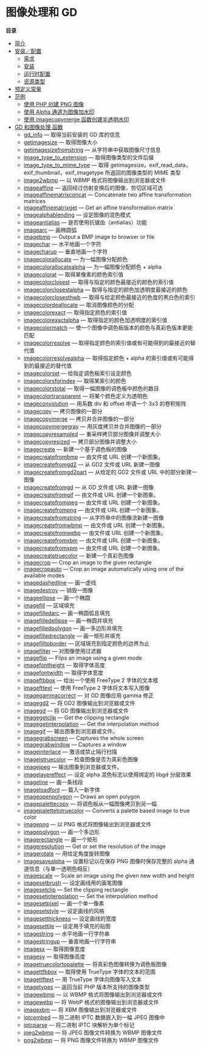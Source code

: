 图像处理和 GD
=============

**目录**

-   [简介](/intro/image.html)
-   [安装／配置](/image/setup.html)
    -   [需求](/image/setup.html#需求)
    -   [安装](/image/setup.html#安装)
    -   [运行时配置](/image/setup.html#运行时配置)
    -   [资源类型](/image/setup.html#资源类型)
-   [预定义常量](/image/constants.html)
-   [范例](/image/examples.html)
    -   [使用 PHP 创建 PNG
        图像](/image/examples.html#使用%20PHP%20创建%20PNG%20图像)
    -   [使用 Alpha
        通道为图像加水印](/image/examples.html#使用%20Alpha%20通道为图像加水印)
    -   [使用 imagecopymerge
        函数创建半透明水印](/image/examples.html#使用%20imagecopymerge%20函数创建半透明水印)
-   [GD 和图像处理 函数](/ref/image.html)
    -   [gd\_info](/ref/image.html#gd_info) — 取得当前安装的 GD 库的信息
    -   [getimagesize](/ref/image.html#getimagesize) — 取得图像大小
    -   [getimagesizefromstring](/ref/image.html#getimagesizefromstring)
        — 从字符串中获取图像尺寸信息
    -   [image\_type\_to\_extension](/ref/image.html#image_type_to_extension)
        — 取得图像类型的文件后缀
    -   [image\_type\_to\_mime\_type](/ref/image.html#image_type_to_mime_type)
        — 取得
        getimagesize，exif\_read\_data，exif\_thumbnail，exif\_imagetype
        所返回的图像类型的 MIME 类型
    -   [image2wbmp](/ref/image.html#image2wbmp) — 以 WBMP
        格式将图像输出到浏览器或文件
    -   [imageaffine](/ref/image.html#imageaffine) —
        返回经过仿射变换后的图像，剪切区域可选
    -   [imageaffinematrixconcat](/ref/image.html#imageaffinematrixconcat)
        — Concatenate two affine transformation matrices
    -   [imageaffinematrixget](/ref/image.html#imageaffinematrixget) —
        Get an affine transformation matrix
    -   [imagealphablending](/ref/image.html#imagealphablending) —
        设定图像的混色模式
    -   [imageantialias](/ref/image.html#imageantialias) —
        是否使用抗锯齿（antialias）功能
    -   [imagearc](/ref/image.html#imagearc) — 画椭圆弧
    -   [imagebmp](/ref/image.html#imagebmp) — Output a BMP image to
        browser or file
    -   [imagechar](/ref/image.html#imagechar) — 水平地画一个字符
    -   [imagecharup](/ref/image.html#imagecharup) — 垂直地画一个字符
    -   [imagecolorallocate](/ref/image.html#imagecolorallocate) —
        为一幅图像分配颜色
    -   [imagecolorallocatealpha](/ref/image.html#imagecolorallocatealpha)
        — 为一幅图像分配颜色 + alpha
    -   [imagecolorat](/ref/image.html#imagecolorat) —
        取得某像素的颜色索引值
    -   [imagecolorclosest](/ref/image.html#imagecolorclosest) —
        取得与指定的颜色最接近的颜色的索引值
    -   [imagecolorclosestalpha](/ref/image.html#imagecolorclosestalpha)
        — 取得与指定的颜色加透明度最接近的颜色
    -   [imagecolorclosesthwb](/ref/image.html#imagecolorclosesthwb) —
        取得与给定颜色最接近的色度的黑白色的索引
    -   [imagecolordeallocate](/ref/image.html#imagecolordeallocate) —
        取消图像颜色的分配
    -   [imagecolorexact](/ref/image.html#imagecolorexact) —
        取得指定颜色的索引值
    -   [imagecolorexactalpha](/ref/image.html#imagecolorexactalpha) —
        取得指定的颜色加透明度的索引值
    -   [imagecolormatch](/ref/image.html#imagecolormatch) —
        使一个图像中调色板版本的颜色与真彩色版本更能匹配
    -   [imagecolorresolve](/ref/image.html#imagecolorresolve) —
        取得指定颜色的索引值或有可能得到的最接近的替代值
    -   [imagecolorresolvealpha](/ref/image.html#imagecolorresolvealpha)
        — 取得指定颜色 + alpha 的索引值或有可能得到的最接近的替代值
    -   [imagecolorset](/ref/image.html#imagecolorset) —
        给指定调色板索引设定颜色
    -   [imagecolorsforindex](/ref/image.html#imagecolorsforindex) —
        取得某索引的颜色
    -   [imagecolorstotal](/ref/image.html#imagecolorstotal) —
        取得一幅图像的调色板中颜色的数目
    -   [imagecolortransparent](/ref/image.html#imagecolortransparent) —
        将某个颜色定义为透明色
    -   [imageconvolution](/ref/image.html#imageconvolution) — 用系数
        div 和 offset 申请一个 3x3 的卷积矩阵
    -   [imagecopy](/ref/image.html#imagecopy) — 拷贝图像的一部分
    -   [imagecopymerge](/ref/image.html#imagecopymerge) —
        拷贝并合并图像的一部分
    -   [imagecopymergegray](/ref/image.html#imagecopymergegray) —
        用灰度拷贝并合并图像的一部分
    -   [imagecopyresampled](/ref/image.html#imagecopyresampled) —
        重采样拷贝部分图像并调整大小
    -   [imagecopyresized](/ref/image.html#imagecopyresized) —
        拷贝部分图像并调整大小
    -   [imagecreate](/ref/image.html#imagecreate) —
        新建一个基于调色板的图像
    -   [imagecreatefrombmp](/ref/image.html#imagecreatefrombmp) —
        由文件或 URL 创建一个新图象。
    -   [imagecreatefromgd2](/ref/image.html#imagecreatefromgd2) — 从
        GD2 文件或 URL 新建一图像
    -   [imagecreatefromgd2part](/ref/image.html#imagecreatefromgd2part)
        — 从给定的 GD2 文件或 URL 中的部分新建一图像
    -   [imagecreatefromgd](/ref/image.html#imagecreatefromgd) — 从 GD
        文件或 URL 新建一图像
    -   [imagecreatefromgif](/ref/image.html#imagecreatefromgif) —
        由文件或 URL 创建一个新图象。
    -   [imagecreatefromjpeg](/ref/image.html#imagecreatefromjpeg) —
        由文件或 URL 创建一个新图象。
    -   [imagecreatefrompng](/ref/image.html#imagecreatefrompng) —
        由文件或 URL 创建一个新图象。
    -   [imagecreatefromstring](/ref/image.html#imagecreatefromstring) —
        从字符串中的图像流新建一图像
    -   [imagecreatefromwbmp](/ref/image.html#imagecreatefromwbmp) —
        由文件或 URL 创建一个新图象。
    -   [imagecreatefromwebp](/ref/image.html#imagecreatefromwebp) —
        由文件或 URL 创建一个新图象。
    -   [imagecreatefromxbm](/ref/image.html#imagecreatefromxbm) —
        由文件或 URL 创建一个新图象。
    -   [imagecreatefromxpm](/ref/image.html#imagecreatefromxpm) —
        由文件或 URL 创建一个新图象。
    -   [imagecreatetruecolor](/ref/image.html#imagecreatetruecolor) —
        新建一个真彩色图像
    -   [imagecrop](/ref/image.html#imagecrop) — Crop an image to the
        given rectangle
    -   [imagecropauto](/ref/image.html#imagecropauto) — Crop an image
        automatically using one of the available modes
    -   [imagedashedline](/ref/image.html#imagedashedline) — 画一虚线
    -   [imagedestroy](/ref/image.html#imagedestroy) — 销毁一图像
    -   [imageellipse](/ref/image.html#imageellipse) — 画一个椭圆
    -   [imagefill](/ref/image.html#imagefill) — 区域填充
    -   [imagefilledarc](/ref/image.html#imagefilledarc) —
        画一椭圆弧且填充
    -   [imagefilledellipse](/ref/image.html#imagefilledellipse) —
        画一椭圆并填充
    -   [imagefilledpolygon](/ref/image.html#imagefilledpolygon) —
        画一多边形并填充
    -   [imagefilledrectangle](/ref/image.html#imagefilledrectangle) —
        画一矩形并填充
    -   [imagefilltoborder](/ref/image.html#imagefilltoborder) —
        区域填充到指定颜色的边界为止
    -   [imagefilter](/ref/image.html#imagefilter) — 对图像使用过滤器
    -   [imageflip](/ref/image.html#imageflip) — Flips an image using a
        given mode
    -   [imagefontheight](/ref/image.html#imagefontheight) —
        取得字体高度
    -   [imagefontwidth](/ref/image.html#imagefontwidth) — 取得字体宽度
    -   [imageftbbox](/ref/image.html#imageftbbox) — 给出一个使用
        FreeType 2 字体的文本框
    -   [imagefttext](/ref/image.html#imagefttext) — 使用 FreeType 2
        字体将文本写入图像
    -   [imagegammacorrect](/ref/image.html#imagegammacorrect) — 对 GD
        图像应用 gamma 修正
    -   [imagegd2](/ref/image.html#imagegd2) — 将 GD2
        图像输出到浏览器或文件
    -   [imagegd](/ref/image.html#imagegd) — 将 GD
        图像输出到浏览器或文件
    -   [imagegetclip](/ref/image.html#imagegetclip) — Get the clipping
        rectangle
    -   [imagegetinterpolation](/ref/image.html#imagegetinterpolation) —
        Get the interpolation method
    -   [imagegif](/ref/image.html#imagegif) — 输出图象到浏览器或文件。
    -   [imagegrabscreen](/ref/image.html#imagegrabscreen) — Captures
        the whole screen
    -   [imagegrabwindow](/ref/image.html#imagegrabwindow) — Captures a
        window
    -   [imageinterlace](/ref/image.html#imageinterlace) —
        激活或禁止隔行扫描
    -   [imageistruecolor](/ref/image.html#imageistruecolor) —
        检查图像是否为真彩色图像
    -   [imagejpeg](/ref/image.html#imagejpeg) —
        输出图象到浏览器或文件。
    -   [imagelayereffect](/ref/image.html#imagelayereffect) — 设定
        alpha 混色标志以使用绑定的 libgd 分层效果
    -   [imageline](/ref/image.html#imageline) — 画一条线段
    -   [imageloadfont](/ref/image.html#imageloadfont) — 载入一新字体
    -   [imageopenpolygon](/ref/image.html#imageopenpolygon) — Draws an
        open polygon
    -   [imagepalettecopy](/ref/image.html#imagepalettecopy) —
        将调色板从一幅图像拷贝到另一幅
    -   [imagepalettetotruecolor](/ref/image.html#imagepalettetotruecolor)
        — Converts a palette based image to true color
    -   [imagepng](/ref/image.html#imagepng) — 以 PNG
        格式将图像输出到浏览器或文件
    -   [imagepolygon](/ref/image.html#imagepolygon) — 画一个多边形
    -   [imagerectangle](/ref/image.html#imagerectangle) — 画一个矩形
    -   [imageresolution](/ref/image.html#imageresolution) — Get or set
        the resolution of the image
    -   [imagerotate](/ref/image.html#imagerotate) — 用给定角度旋转图像
    -   [imagesavealpha](/ref/image.html#imagesavealpha) —
        设置标记以在保存 PNG 图像时保存完整的 alpha
        通道信息（与单一透明色相反）
    -   [imagescale](/ref/image.html#imagescale) — Scale an image using
        the given new width and height
    -   [imagesetbrush](/ref/image.html#imagesetbrush) —
        设定画线用的画笔图像
    -   [imagesetclip](/ref/image.html#imagesetclip) — Set the clipping
        rectangle
    -   [imagesetinterpolation](/ref/image.html#imagesetinterpolation) —
        Set the interpolation method
    -   [imagesetpixel](/ref/image.html#imagesetpixel) — 画一个单一像素
    -   [imagesetstyle](/ref/image.html#imagesetstyle) — 设定画线的风格
    -   [imagesetthickness](/ref/image.html#imagesetthickness) —
        设定画线的宽度
    -   [imagesettile](/ref/image.html#imagesettile) —
        设定用于填充的贴图
    -   [imagestring](/ref/image.html#imagestring) — 水平地画一行字符串
    -   [imagestringup](/ref/image.html#imagestringup) —
        垂直地画一行字符串
    -   [imagesx](/ref/image.html#imagesx) — 取得图像宽度
    -   [imagesy](/ref/image.html#imagesy) — 取得图像高度
    -   [imagetruecolortopalette](/ref/image.html#imagetruecolortopalette)
        — 将真彩色图像转换为调色板图像
    -   [imagettfbbox](/ref/image.html#imagettfbbox) — 取得使用 TrueType
        字体的文本的范围
    -   [imagettftext](/ref/image.html#imagettftext) — 用 TrueType
        字体向图像写入文本
    -   [imagetypes](/ref/image.html#imagetypes) — 返回当前 PHP
        版本所支持的图像类型
    -   [imagewbmp](/ref/image.html#imagewbmp) — 以 WBMP
        格式将图像输出到浏览器或文件
    -   [imagewebp](/ref/image.html#imagewebp) — 将 WebP
        格式的图像输出到浏览器或文件
    -   [imagexbm](/ref/image.html#imagexbm) — 将 XBM
        图像输出到浏览器或文件
    -   [iptcembed](/ref/image.html#iptcembed) — 将二进制 IPTC
        数据嵌入到一幅 JPEG 图像中
    -   [iptcparse](/ref/image.html#iptcparse) — 将二进制 IPTC
        块解析为单个标记
    -   [jpeg2wbmp](/ref/image.html#jpeg2wbmp) — 将 JPEG 图像文件转换为
        WBMP 图像文件
    -   [png2wbmp](/ref/image.html#png2wbmp) — 将 PNG 图像文件转换为
        WBMP 图像文件
